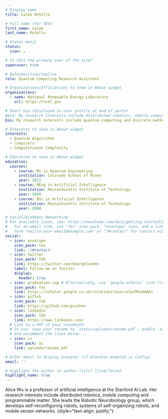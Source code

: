 ```yaml
---
# Display name
title: Caleb Rotello

# Full name (for SEO)
first_name: Caleb
last_name: Rotello

# Status emoji
status:
  icon: ☕️

# Is this the primary user of the site?
superuser: true

# Role/position/tagline
role: Quantum Computing Research Assistant

# Organizations/Affiliations to show in About widget
organizations:
  - name: National Renewable Energy Laboratory
    url: https://nrel.gov

# Short bio (displayed in user profile at end of posts)
#bio: My research interests include distributed robotics, mobile computing and programmable matter.
bio: My research interests include quantum computing and discrete mathematics.

# Interests to show in About widget
interests:
  - Quantum Algorithms
  - Compilers
  - Computational Complexity 

# Education to show in About widget
education:
  courses:
    - course: MS in Quantum Engineering
      institution: Colorado School of Mines
      year: 2022
    - course: MEng in Artificial Intelligence
      institution: Massachusetts Institute of Technology
      year: 2009
    - course: BSc in Artificial Intelligence
      institution: Massachusetts Institute of Technology
      year: 2008

# Social/Academic Networking
# For available icons, see: https://wowchemy.com/docs/getting-started/page-builder/#icons
#   For an email link, use "fas" icon pack, "envelope" icon, and a link in the
#   form "mailto:your-email@example.com" or "/#contact" for contact widget.
social:
  - icon: envelope
    icon_pack: fas
    link: '/#contact'
  - icon: twitter
    icon_pack: fab
    link: https://twitter.com/GeorgeCushen
    label: Follow me on Twitter
    display:
      header: true
  - icon: graduation-cap # Alternatively, use `google-scholar` icon from `ai` icon pack
    icon_pack: fas
    link: https://scholar.google.co.uk/citations?user=sIwtMXoAAAAJ
  - icon: github
    icon_pack: fab
    link: https://github.com/gcushen
  - icon: linkedin
    icon_pack: fab
    link: https://www.linkedin.com/
  # Link to a PDF of your resume/CV.
  # To use: copy your resume to `static/uploads/resume.pdf`, enable `ai` icons in `params.yaml`,
  # and uncomment the lines below.
  - icon: cv
    icon_pack: ai
    link: uploads/resume.pdf

# Enter email to display Gravatar (if Gravatar enabled in Config)
email: ''

# Highlight the author in author lists? (true/false)
highlight_name: true
---
```


Alice Wu is a professor of artificial intelligence at the Stanford AI Lab. Her research interests include distributed robotics, mobile computing and programmable matter. She leads the Robotic Neurobiology group, which develops self-reconfiguring robots, systems of self-organizing robots, and mobile sensor networks.
{style="text-align: justify;"}
